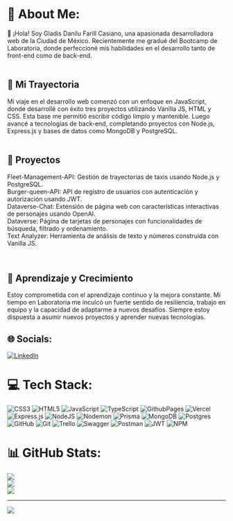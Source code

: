# 💫 About Me:
👋 ¡Hola! Soy Gladis Danilu Farill Casiano, una apasionada desarrolladora web de la Ciudad de México. Recientemente me gradué del Bootcamp de Laboratoria, donde perfeccioné mis habilidades en el desarrollo tanto de front-end como de back-end.<br><br>

## 🌟 Mi Trayectoria<br>
Mi viaje en el desarrollo web comenzó con un enfoque en JavaScript, donde desarrollé con éxito tres proyectos utilizando Vanilla JS, HTML y CSS. Esta base me permitió escribir código limpio y mantenible. Luego avancé a tecnologías de back-end, completando proyectos con Node.js, Express.js y bases de datos como MongoDB y PostgreSQL.<br><br>

## 🚀 Proyectos<br>
Fleet-Management-API: Gestión de trayectorias de taxis usando Node.js y PostgreSQL.<br>
Burger-queen-API: API de registro de usuarios con autenticación y autorización usando JWT.<br>
Dataverse-Chat: Extensión de página web con características interactivas de personajes usando OpenAI.<br>
Dataverse: Página de tarjetas de personajes con funcionalidades de búsqueda, filtrado y ordenamiento.<br>
Text Analyzer: Herramienta de análisis de texto y números construida con Vanilla JS.

<br>

## 🌱 Aprendizaje y Crecimiento<br>
Estoy comprometida con el aprendizaje continuo y la mejora constante. Mi tiempo en Laboratoria me inculcó un fuerte sentido de resiliencia, trabajo en equipo y la capacidad de adaptarme a nuevos desafíos. Siempre estoy dispuesta a asumir nuevos proyectos y aprender nuevas tecnologías.


## 🌐 Socials:
[![LinkedIn](https://img.shields.io/badge/LinkedIn-%230077B5.svg?logo=linkedin&logoColor=white)](https://linkedin.com/in/www.linkedin.com/in/gladis-danilu-farill-casiano-579928165) 

# 💻 Tech Stack:
![CSS3](https://img.shields.io/badge/css3-%231572B6.svg?style=flat-square&logo=css3&logoColor=white) ![HTML5](https://img.shields.io/badge/html5-%23E34F26.svg?style=flat-square&logo=html5&logoColor=white) ![JavaScript](https://img.shields.io/badge/javascript-%23323330.svg?style=flat-square&logo=javascript&logoColor=%23F7DF1E) ![TypeScript](https://img.shields.io/badge/typescript-%23007ACC.svg?style=flat-square&logo=typescript&logoColor=white) ![GithubPages](https://img.shields.io/badge/github%20pages-121013?style=flat-square&logo=github&logoColor=white) ![Vercel](https://img.shields.io/badge/vercel-%23000000.svg?style=flat-square&logo=vercel&logoColor=white) ![Express.js](https://img.shields.io/badge/express.js-%23404d59.svg?style=flat-square&logo=express&logoColor=%2361DAFB) ![NodeJS](https://img.shields.io/badge/node.js-6DA55F?style=flat-square&logo=node.js&logoColor=white) ![Nodemon](https://img.shields.io/badge/NODEMON-%23323330.svg?style=flat-square&logo=nodemon&logoColor=%BBDEAD) ![Prisma](https://img.shields.io/badge/Prisma-3982CE?style=flat-square&logo=Prisma&logoColor=white) ![MongoDB](https://img.shields.io/badge/MongoDB-%234ea94b.svg?style=flat-square&logo=mongodb&logoColor=white) ![Postgres](https://img.shields.io/badge/postgres-%23316192.svg?style=flat-square&logo=postgresql&logoColor=white) ![GitHub](https://img.shields.io/badge/github-%23121011.svg?style=flat-square&logo=github&logoColor=white) ![Git](https://img.shields.io/badge/git-%23F05033.svg?style=flat-square&logo=git&logoColor=white) ![Trello](https://img.shields.io/badge/Trello-%23026AA7.svg?style=flat-square&logo=Trello&logoColor=white) ![Swagger](https://img.shields.io/badge/-Swagger-%23Clojure?style=flat-square&logo=swagger&logoColor=white) ![Postman](https://img.shields.io/badge/Postman-FF6C37?style=flat-square&logo=postman&logoColor=white) ![JWT](https://img.shields.io/badge/JWT-black?style=flat-square&logo=JSON%20web%20tokens) ![NPM](https://img.shields.io/badge/NPM-%23CB3837.svg?style=flat-square&logo=npm&logoColor=white)
# 📊 GitHub Stats:
![](https://github-readme-stats.vercel.app/api?username=danilu-farill&theme=react&hide_border=false&include_all_commits=false&count_private=false)<br/>
![](https://github-readme-streak-stats.herokuapp.com/?user=danilu-farill&theme=react&hide_border=false)<br/>
![](https://github-readme-stats.vercel.app/api/top-langs/?username=danilu-farill&theme=react&hide_border=false&include_all_commits=false&count_private=false&layout=compact)

---
[![](https://visitcount.itsvg.in/api?id=danilu-farill&icon=4&color=1)](https://visitcount.itsvg.in)

<!-- Proudly created with GPRM ( https://gprm.itsvg.in ) -->
